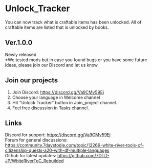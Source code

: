 # Unlock_Tracker
You can now track what is craftable items has been unlocked. All of craftable items are listed that is unlocked by books.

## Ver.1.0.0
Newly released<br>
*We tested mods but in case you found bugs or you have some future ideas, please join our Discord and let us know.

## Join our projects
1. Join Discord: https://discord.gg/Va9CMv59Ej
2. Choose your language in Welcome channel
3. Hit "Unlock Tracker" button in Join_project channel.
4. Feel free discussion in Tasks channel.  

## Links
Discord for support: https://discord.gg/Va9CMv59Ej<br>
Forum for general discussions: https://community.7daystodie.com/topic/12269-white-river-tools-of-citizenship-quests-a20-with-df-multiple-languages<br>
Github for latest updates: https://github.com/7DTD-JP/WhiteRiverToC_Rebuilded
